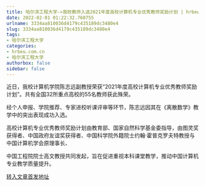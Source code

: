 ```yaml
---
title: 哈尔滨工程大学->我校教师入选2021年度高校计算机专业优秀教师奖励计划 | hrbeu.com.cn
date: 2022-02-01 01:22:32.760755
urlname: 3334aa810036d4179c435189dc3480e4
slug: 3334aa810036d4179c435189dc3480e4
tags: 
- 哈尔滨工程大学
categories:
- hrbeu.com.cn
- 哈尔滨工程大学
authorbox: false
sidebar: false
---
```

近日，我校计算机学院陈志远副教授荣获“2021年度高校计算机专业优秀教师奖励计划”。共有全国32所重点高校的55名教师获此殊荣。

经个人申报、学院推荐、专家进校听课评审等环节，陈志远因其在《离散数学》教学中的突出表现成功入选。

高校计算机专业优秀教师奖励计划由教育部、国家自然科学基金委指导，由图灵奖获得者、中国政府友谊奖获得者、中国科学院外籍院士约翰·霍普克罗夫特教授与中国计算机学会原理事长、
<!--more-->
中国工程院院士高文教授共同发起，旨在促进重视本科课堂教学，推动中国计算机专业教学质量提升。



[转入文章首发地址](http://gongxue.cn/info/1015/69531.htm)